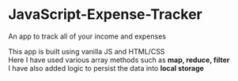 # JavaScript-Expense-Tracker
An app to track all of your income and expenses

<div>This app is built using vanilla JS and HTML/CSS</div>
<div>Here I have used various array methods such as <strong>map, reduce, filter</strong></div>
<div>I have also added logic to persist the data into <strong>local storage</strong></div>
